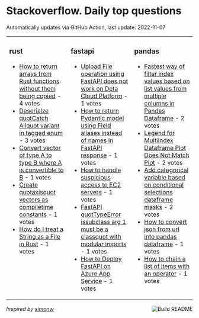 # Stackoverflow. Daily top questions 

Automatically updates via GitHub Action, last update: <!-- date starts -->2022-11-07<!-- date ends -->


<table><tr><td valign="top" width="33%">

### rust
<!-- rust starts -->
* [How to return arrays from Rust functions without them being copied](https://stackoverflow.com/questions/74337581/how-to-return-arrays-from-rust-functions-without-them-being-copied) - 4 votes
* [Deserialze quotCatch Allquot variant in tagged enum](https://stackoverflow.com/questions/74335385/deserialze-catch-all-variant-in-tagged-enum) - 3 votes
* [Convert vector of type A to type B where A is convertible to B](https://stackoverflow.com/questions/74342563/convert-vector-of-type-a-to-type-b-where-a-is-convertible-to-b) - 1 votes
* [Create quotaxisquot vectors as compiletime constants](https://stackoverflow.com/questions/74336474/create-axis-vectors-as-compile-time-constants) - 1 votes
* [How do I treat a String as a File in Rust](https://stackoverflow.com/questions/74334341/how-do-i-treat-a-string-as-a-file-in-rust) - 1 votes
<!-- rust ends -->
</td><td valign="top" width="34%">


### fastapi
<!-- fastapi starts -->
* [Upload File operation using FastAPI does not work on Deta Cloud Platform](https://stackoverflow.com/questions/74344217/upload-file-operation-using-fastapi-does-not-work-on-deta-cloud-platform) - 1 votes
* [How to return Pydantic model using Field aliases instead of names in FastAPI response](https://stackoverflow.com/questions/74332593/how-to-return-pydantic-model-using-field-aliases-instead-of-names-in-fastapi-res) - 1 votes
* [How to handle suspicious access to EC2 servers](https://stackoverflow.com/questions/74346696/how-to-handle-suspicious-access-to-ec2-servers) - 1 votes
* [FastAPI  quotTypeError issubclass arg 1 must be a classquot with modular imports](https://stackoverflow.com/questions/74346565/fastapi-typeerror-issubclass-arg-1-must-be-a-class-with-modular-imports) - 1 votes
* [How to Deploy FastAPI on Azure App Service](https://stackoverflow.com/questions/74343574/how-to-deploy-fastapi-on-azure-app-service) - 1 votes
<!-- fastapi ends -->
</td><td valign="top" width="34%">


### pandas
<!-- pandas starts -->
* [Fastest way of filter index values based on list values from multiple columns in Pandas Dataframe](https://stackoverflow.com/questions/74336822/fastest-way-of-filter-index-values-based-on-list-values-from-multiple-columns-in) - 2 votes
* [Legend for MultiIndex Dataframe Plot Does Not Match Plot](https://stackoverflow.com/questions/74351108/legend-for-multi-index-dataframe-plot-does-not-match-plot) - 2 votes
* [Add categorical variable based on conditional selections  dataframe masks](https://stackoverflow.com/questions/74346292/add-categorical-variable-based-on-conditional-selections-dataframe-masks) - 2 votes
* [How to convert json from url into pandas dataframe](https://stackoverflow.com/questions/74332985/how-to-convert-json-from-url-into-pandas-dataframe) - 1 votes
* [How to chain a list of items with an operator](https://stackoverflow.com/questions/74346985/how-to-chain-a-list-of-items-with-an-operator) - 1 votes
<!-- pandas ends -->
</td></tr></table>

<a href="https://github.com/hp0404/hp0404/actions"><img src="https://github.com/hp0404/hp0404/workflows/Build%20README/badge.svg" align="right" alt="Build README"></a> <p>*Inspired by  [simonw](https://github.com/simonw/simonw)*</p>

